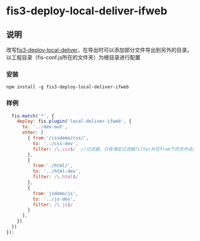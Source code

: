 # fis3-deploy-local-deliver-ifweb

## 说明
改写[fis3-deploy-local-deliver](https://github.com/fex-team/fis3-deploy-local-deliver)，在导出时可以添加部分文件导出到另外的目录。以工程目录（fis-conf.js所在的文件夹）为根目录进行配置
### 安装
```
npm install -g fis3-deploy-local-deliver-ifweb
```
### 样例
```js
  fis.match('*', {
    deploy: fis.plugin('local-deliver-ifweb', {
      to: '../dev-out',
      other: [ 
        { from:'/cssdemo/css/',
          to: '../css-dev',
          filter: /\.css$/  //过滤器，只有满足过滤器filter并在from下的文件会部署到to的目录下
        },
        {
          from:'./html/',
          to: '../html-dev',
          filter: /\.html$/
        },
        {
          from:'jsdemo/js',
          to: '../js-dev',
          filter: /\.js$/
        }       
      ],
    })
  })
});
```
